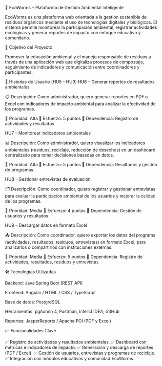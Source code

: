 🌿 EcoWorms – Plataforma de Gestión Ambiental Inteligente

EcoWorms es una plataforma web orientada a la gestión sostenible de residuos orgánicos mediante el uso de tecnologías digitales y biológicas.
El sistema permite monitorear la participación ambiental, registrar actividades ecológicas y generar reportes de impacto con enfoque educativo y comunitario.

🚀 Objetivo del Proyecto

Promover la educación ambiental y el manejo responsable de residuos a través de una aplicación web que digitaliza procesos de compostaje, seguimiento de indicadores y comunicación entre coordinadores y participantes.

🧩 Historias de Usuario (HU5 – HU9)
HU6 – Generar reportes de resultados ambientales

📋 Descripción:
Como administrador, quiero generar reportes en PDF o Excel con indicadores de impacto ambiental para analizar la efectividad de los programas.

🔸 Prioridad: Alta
🔸 Esfuerzo: 5 puntos
🔸 Dependencia: Registro de actividades y resultados.

HU7 – Monitorear indicadores ambientales

📊 Descripción:
Como administrador, quiero visualizar los indicadores ambientales (residuos, reciclaje, reducción de desechos) en un dashboard centralizado para tomar decisiones basadas en datos.

🔸 Prioridad: Alta
🔸 Esfuerzo: 5 puntos
🔸 Dependencia: Resultados y gestión de programas.

HU8 – Gestionar entrevistas de evaluación

🗂️ Descripción:
Como coordinador, quiero registrar y gestionar entrevistas para evaluar la participación ambiental de los usuarios y mejorar la calidad de los programas.

🔸 Prioridad: Media
🔸 Esfuerzo: 4 puntos
🔸 Dependencia: Gestión de usuarios y resultados.

HU9 – Descargar datos en formato Excel

📥 Descripción:
Como coordinador, quiero exportar los datos del programa (actividades, resultados, residuos, entrevistas) en formato Excel, para analizarlos o compartirlos con instituciones externas.

🔸 Prioridad: Media
🔸 Esfuerzo: 5 puntos
🔸 Dependencia: Registro de actividades, resultados, residuos y entrevistas.

🛠️ Tecnologías Utilizadas

Backend: Java Spring Boot (REST API)

Frontend: Angular / HTML / CSS / TypeScript

Base de datos: PostgreSQL

Herramientas: pgAdmin 4, Postman, IntelliJ IDEA, GitHub

Reportes: JasperReports / Apache POI (PDF y Excel)

📈 Funcionalidades Clave

✅ Registro de actividades y resultados ambientales.
✅ Dashboard con métricas e indicadores de impacto.
✅ Generación y descarga de reportes (PDF / Excel).
✅ Gestión de usuarios, entrevistas y programas de reciclaje.
✅ Integración con módulos educativos y comunidad EcoWorms.
